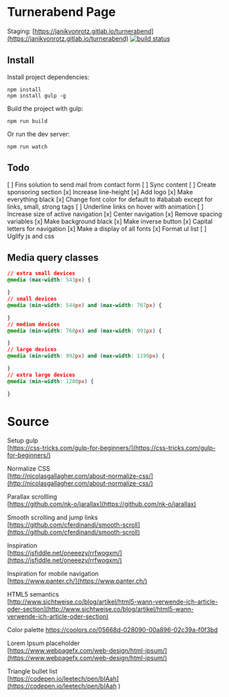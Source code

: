 # Turnerabend Page

Staging: [https://janikvonrotz.gitlab.io/turnerabend](https://janikvonrotz.gitlab.io/turnerabend)
 [![build status](https://gitlab.com/janikvonrotz/turnerabend/badges/master/build.svg)](https://gitlab.com/janikvonrotz/turnerabend/commits/master)

## Install

Install project dependencies:

    npm install
    npm install gulp -g

Build the project with gulp:

    npm run build

Or run the dev server:

    npm run watch

## Todo

[ ] Fins solution to send mail from contact form
[ ] Sync content
[ ] Create sponsoring section
[x] Increase line-height
[x] Add logo
[x] Make everything black
[x] Change font color for default to #ababab except for links, small, strong tags
[ ] Underline links on hover with animation
[ ] Increase size of active navigation
[x] Center navigation
[x] Remove spacing variables
[x] Make background black
[x] Make inverse button
[x] Capital letters for navigation
[x] Make a display of all fonts
[x] Format ul list
[ ] Uglify js and css

## Media query classes

```css
// extra small devices
@media (max-width: 543px) {

}
// small devices
@media (min-width: 544px) and (max-width: 767px) {

}
// medium devices
@media (min-width: 768px) and (max-width: 991px) {

}
// large devices
@media (min-width: 992px) and (max-width: 1199px) {

}
// extra large devices
@media (min-width: 1200px) {

}
```

# Source

Setup gulp  
[https://css-tricks.com/gulp-for-beginners/](https://css-tricks.com/gulp-for-beginners/)

Normalize CSS  
[http://nicolasgallagher.com/about-normalize-css/](http://nicolasgallagher.com/about-normalize-css/)

Parallax scrollling  
[https://github.com/nk-o/jarallax](https://github.com/nk-o/jarallax)

Smooth scrolling and jump links  
[https://github.com/cferdinandi/smooth-scroll](https://github.com/cferdinandi/smooth-scroll)

Inspiration  
[https://jsfiddle.net/oneeezy/rrfwogxm/](https://jsfiddle.net/oneeezy/rrfwogxm/)

Inspiration for mobile navigation  
[https://www.panter.ch/](https://www.panter.ch/)

HTML5 semantics  
[http://www.sichtweise.co/blog/artikel/html5-wann-verwende-ich-article-oder-section](http://www.sichtweise.co/blog/artikel/html5-wann-verwende-ich-article-oder-section)

Color palette  [https://coolors.co/05668d-028090-00a896-02c39a-f0f3bd
](https://coolors.co/05668d-028090-00a896-02c39a-f0f3bd
)

Lorem Ipsum placeholder  
[https://www.webpagefx.com/web-design/html-ipsum/](https://www.webpagefx.com/web-design/html-ipsum/)

Triangle bullet list  
[https://codepen.io/leetech/pen/bIAah](https://codepen.io/leetech/pen/bIAah )